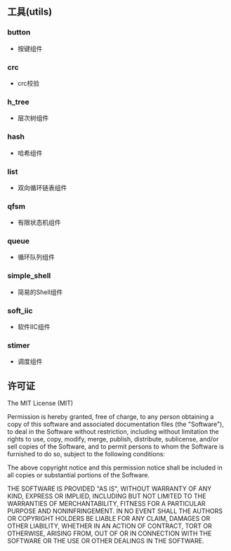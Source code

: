 ## 工具(utils)

### button 
 - 按键组件
  
### crc 
 - crc校验

### h_tree
 - 层次树组件

### hash 
 - 哈希组件

### list 
 - 双向循环链表组件

### qfsm 
 - 有限状态机组件

### queue 
 - 循环队列组件

### simple_shell
 - 简易的Shell组件

### soft_iic 
 - 软件IIC组件

### stimer 
 - 调度组件

## 许可证

The MIT License (MIT)

Permission is hereby granted, free of charge, to any person obtaining a copy
of this software and associated documentation files (the "Software"), to deal
in the Software without restriction, including without limitation the rights
to use, copy, modify, merge, publish, distribute, sublicense, and/or sell
copies of the Software, and to permit persons to whom the Software is
furnished to do so, subject to the following conditions:

The above copyright notice and this permission notice shall be included in
all copies or substantial portions of the Software.

THE SOFTWARE IS PROVIDED "AS IS", WITHOUT WARRANTY OF ANY KIND, EXPRESS OR
IMPLIED, INCLUDING BUT NOT LIMITED TO THE WARRANTIES OF MERCHANTABILITY,
FITNESS FOR A PARTICULAR PURPOSE AND NONINFRINGEMENT. IN NO EVENT SHALL THE
AUTHORS OR COPYRIGHT HOLDERS BE LIABLE FOR ANY CLAIM, DAMAGES OR OTHER
LIABILITY, WHETHER IN AN ACTION OF CONTRACT, TORT OR OTHERWISE, ARISING FROM,
OUT OF OR IN CONNECTION WITH THE SOFTWARE OR THE USE OR OTHER DEALINGS IN
THE SOFTWARE.